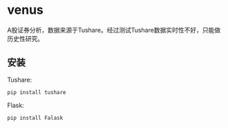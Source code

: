 # venus

A股证券分析，数据来源于Tushare。经过测试Tushare数据实时性不好，只能做历史性研究。


## 安装

Tushare:

```
pip install tushare
```

Flask:

```
pip install Falask
```
